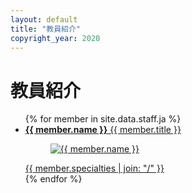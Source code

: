 ```yaml
---
layout: default
title: "教員紹介"
copyright_year: 2020
---
```


<h1 class="nav2">教員紹介</h1>
<section>
  <ul class="staff">
    {% for member in site.data.staff.ja %}
      <li>
        <a href="{{ site.baseurl }}/staff/{{ member.id }}.html">
          <b>{{ member.name }}</b> {{ member.title }}<br>
          <figure><img src="{{ site.baseurl }}/image/{{ member.image }}" alt="{{ member.name }}"></figure>
          {{ member.specialties | join: "/" }}
        </a>
      </li>
    {% endfor %}
  </ul>
</section>

